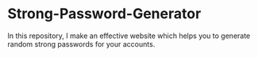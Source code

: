 # Strong-Password-Generator
In this repository, I make an effective website which helps you to generate random strong passwords for your accounts.
